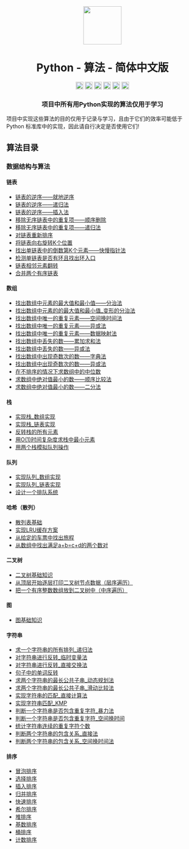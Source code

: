 <div align="center">
<!-- Title: -->
  <a href="https://github.com/TheAlgorithm-SimpleChinese/">
    <img src="https://my-git-hub-1302050737.cos.ap-beijing.myqcloud.com/Profile/plane-1828996.svg" height="100">
  </a>
    <h1><a">Python - 算法</a> - 简体中文版</h1>
<!-- Labels: -->
  <!-- First row: -->
  <a>
    <img src="https://img.shields.io/github/license/hopetree/izone" height="20" alt="Github Ready-to-Code">
  </a>
  <a>
    <img src="https://img.shields.io/pypi/pyversions/Django" height="20" alt="Contributions Welcome">
  </a>
  <a>
    <img src="https://my-git-hub-1302050737.cos.ap-beijing.myqcloud.com/Profile/donate.svg" height="20" alt="Donate">
  </a>
  <img src="https://img.shields.io/github/repo-size/TheAlgorithms/Python.svg?label=Repo%20size&style=flat-square" height="20">
  <a>
    <img src="https://img.shields.io/github/workflow/status/hopetree/izone/Docker%20Image%20CI?logo=github" height="20" alt="Discord chat">
  </a>
  <a>
    <img src="https://img.shields.io/badge/Chat-Gitter-ff69b4.svg?label=Chat&logo=gitter&style=flat-square" height="20" alt="Gitter chat">
  </a>
  <!-- Second row: -->
  <br>
<!-- Short description: -->
  <h3>项目中所有用Python实现的算法仅用于学习</h3>
</div>

项目中实现这些算法的目的仅用于记录与学习，且由于它们的效率可能低于 Python 标准库中的实现，因此请自行决定是否使用它们!

## 算法目录

### 数据结构与算法

#### 链表

* [链表的逆序——就地逆序](https://github.com/TheAlgorithm-SimpleChinese/Python/blob/main/数据结构与算法/链表/链表的逆序_就地逆序.py)
* [链表的逆序——递归法](https://github.com/TheAlgorithm-SimpleChinese/Python/blob/main/数据结构与算法/链表/链表的逆序_递归法.py)
* [链表的逆序——插入法](https://github.com/TheAlgorithm-SimpleChinese/Python/blob/main/数据结构与算法/链表/链表的逆序_插入法.py)
* [移除无序链表中的重复项——顺序删除](https://github.com/TheAlgorithm-SimpleChinese/Python/blob/main/数据结构与算法/链表/移除无序链表中的重复项_顺序删除.py)
* [移除无序链表中的重复项——递归法](https://github.com/TheAlgorithm-SimpleChinese/Python/blob/main/数据结构与算法/链表/移除无序链表中的重复项_递归法.py)
* [对链表重新排序](https://github.com/TheAlgorithm-SimpleChinese/Python/blob/main/数据结构与算法/链表/对链表重新排序.py)
* [将链表向右旋转K个位置](https://github.com/TheAlgorithm-SimpleChinese/Python/blob/main/数据结构与算法/链表/将链表向右旋转K个位置.py)
* [找出单链表中的倒数第K个元素——快慢指针法](https://github.com/TheAlgorithm-SimpleChinese/Python/blob/main/数据结构与算法/链表/找出单链表中的倒数第K个元素_快慢指针法.py)
* [检测单链表是否有环且找出环入口](https://github.com/TheAlgorithm-SimpleChinese/Python/blob/main/数据结构与算法/链表/检测单链表是否有环且找出环入口.py)
* [链表相邻元素翻转](https://github.com/TheAlgorithm-SimpleChinese/Python/blob/main/数据结构与算法/链表/链表相邻元素翻转.py)
* [合并两个有序链表](https://github.com/TheAlgorithm-SimpleChinese/Python/blob/main/数据结构与算法/链表/合并两个有序链表.py)

#### 数组

* [找出数组中元素的最大值和最小值——分治法](https://github.com/TheAlgorithm-SimpleChinese/Python/blob/main/数据结构与算法/数组/找出数组中元素的最大值和最小值_分治法.py)
* [找出数组中元素的的最大值和最小值_变形的分治法](https://github.com/TheAlgorithm-SimpleChinese/Python/blob/main/数据结构与算法/数组/找出数组中元素的的最大值和最小值_变形的分治法.py)
* [找出数组中唯一的重复元素——空间换时间法](https://github.com/TheAlgorithm-SimpleChinese/Python/blob/main/数据结构与算法/数组/找出数组中唯一的重复元素_空间换时间法.py)
* [找出数组中唯一的重复元素——异或法](https://github.com/TheAlgorithm-SimpleChinese/Python/blob/main/数据结构与算法/数组/找出数组中唯一的重复元素_异或法.py)
* [找出数组中唯一的重复元素——数据映射法](https://github.com/TheAlgorithm-SimpleChinese/Python/blob/main/数据结构与算法/数组/找出数组中唯一的重复元素_数据映射法.py)
* [找出数组中丢失的数——累加求和法](https://github.com/TheAlgorithm-SimpleChinese/Python/blob/main/数据结构与算法/数组/找出数组中丢失的数_累加求和法.py)
* [找出数组中丢失的数——异或法](https://github.com/TheAlgorithm-SimpleChinese/Python/blob/main/数据结构与算法/数组/找出数组中丢失的数_异或法.py)
* [找出数组中出现奇数次的数——字典法](https://github.com/TheAlgorithm-SimpleChinese/Python/blob/main/数据结构与算法/数组/找出数组中出现奇数次的数_字典法.py)
* [找出数组中出现奇数次的数——异或法](https://github.com/TheAlgorithm-SimpleChinese/Python/blob/main/数据结构与算法/数组/找出数组中出现奇数次的数_异或法.py)
* [在不排序的情况下求数组中的中位数](https://github.com/TheAlgorithm-SimpleChinese/Python/blob/main/数据结构与算法/数组/在不排序的情况下求数组中的中位数.py)
* [求数组中绝对值最小的数——顺序比较法](https://github.com/TheAlgorithm-SimpleChinese/Python/blob/main/数据结构与算法/数组/求数组中绝对值最小的数_顺序比较法.py)
* [求数组中绝对值最小的数——二分法](https://github.com/TheAlgorithm-SimpleChinese/Python/blob/main/数据结构与算法/数组/求数组中绝对值最小的数_二分法.py)

#### 栈

* [实现栈_数组实现](https://github.com/TheAlgorithm-SimpleChinese/Python/blob/main/数据结构与算法/栈/实现栈_数组实现.py)
* [实现栈_链表实现](https://github.com/TheAlgorithm-SimpleChinese/Python/blob/main/数据结构与算法/栈/实现栈_链表实现.py)
* [反转栈的所有元素](https://github.com/TheAlgorithm-SimpleChinese/Python/blob/main/数据结构与算法/栈/反转栈的所有元素.py)
* [用O(1)时间复杂度求栈中最小元素](https://github.com/TheAlgorithm-SimpleChinese/Python/blob/main/数据结构与算法/栈/用O(1)时间复杂度求栈中最小元素.py)
* [用两个栈模拟队列操作](https://github.com/TheAlgorithm-SimpleChinese/Python/blob/main/数据结构与算法/栈/用两个栈模拟队列操作.py)

#### 队列

* [实现队列_数组实现](https://github.com/TheAlgorithm-SimpleChinese/Python/blob/main/数据结构与算法/队列/实现队列_数组实现.py)
* [实现队列_链表实现](https://github.com/TheAlgorithm-SimpleChinese/Python/blob/main/数据结构与算法/队列/实现队列_链表实现.py)
* [设计一个排队系统](https://github.com/TheAlgorithm-SimpleChinese/Python/blob/main/数据结构与算法/队列/设计一个排队系统.py)

#### 哈希（散列）

* [散列表基础](https://github.com/TheAlgorithm-SimpleChinese/Python/blob/main/数据结构与算法/哈希(散列)/散列表基础.py)
* [实现LRU缓存方案](https://github.com/TheAlgorithm-SimpleChinese/Python/blob/main/数据结构与算法/哈希(散列)/实现LRU缓存方案.py)
* [从给定的车票中找出旅程](https://github.com/TheAlgorithm-SimpleChinese/Python/blob/main/数据结构与算法/哈希(散列)/从给定的车票中找出旅程.py)
* [从数组中找出满足a+b=c+d的两个数对](https://github.com/TheAlgorithm-SimpleChinese/Python/blob/main/数据结构与算法/哈希(散列)/从数组中找出满足a%2Bb%3Dc%2Bd的两个数对.py)

#### 二叉树

* [二叉树基础知识](https://github.com/TheAlgorithm-SimpleChinese/Python/blob/main/数据结构与算法/二叉树/二叉树基础知识.py)
* [从顶层开始逐层打印二叉树节点数据（层序遍历）](https://github.com/TheAlgorithm-SimpleChinese/Python/blob/main/数据结构与算法/二叉树/从顶层开始逐层打印二叉树节点数据（层序遍历）.py)
* [把一个有序整数数组放到二叉树中（中序遍历）](https://github.com/TheAlgorithm-SimpleChinese/Python/blob/main/数据结构与算法/二叉树/把一个有序整数数组放到二叉树中（中序遍历）.py)

#### 图

* [图基础知识](https://github.com/TheAlgorithm-SimpleChinese/Python/blob/main/数据结构与算法/图/图基础知识.py)

#### 字符串

* [求一个字符串的所有排列_递归法](https://github.com/TheAlgorithm-SimpleChinese/Python/blob/main/数据结构与算法/字符串/求一个字符串的所有排列_递归法.py)
* [对字符串进行反转_临时变量法](https://github.com/TheAlgorithm-SimpleChinese/Python/blob/main/数据结构与算法/字符串/对字符串进行反转_临时变量法.py)
* [对字符串进行反转_直接交换法](https://github.com/TheAlgorithm-SimpleChinese/Python/blob/main/数据结构与算法/字符串/对字符串进行反转_直接交换法.py)
* [句子中的单词反转](https://github.com/TheAlgorithm-SimpleChinese/Python/blob/main/数据结构与算法/字符串/句子中的单词反转.py)
* [求两个字符串的最长公共子串_动态规划法](https://github.com/TheAlgorithm-SimpleChinese/Python/blob/main/数据结构与算法/字符串/求两个字符串的最长公共子串_动态规划法.py)
* [求两个字符串的最长公共子串_滑动比较法](https://github.com/TheAlgorithm-SimpleChinese/Python/blob/main/数据结构与算法/字符串/求两个字符串的最长公共子串_滑动比较法.py)
* [实现字符串的匹配_直接计算法](https://github.com/TheAlgorithm-SimpleChinese/Python/blob/main/数据结构与算法/字符串/实现字符串的匹配_直接计算法.py)
* [实现字符串匹配_KMP](https://github.com/TheAlgorithm-SimpleChinese/Python/blob/main/数据结构与算法/字符串/实现字符串匹配_KMP.py)
* [判断一个字符串是否包含重复字符_暴力法](https://github.com/TheAlgorithm-SimpleChinese/Python/blob/main/数据结构与算法/字符串/判断一个字符串是否包含重复字符_暴力法.py)
* [判断一个字符串是否包含重复字符_空间换时间](https://github.com/TheAlgorithm-SimpleChinese/Python/blob/main/数据结构与算法/字符串/判断一个字符串是否包含重复字符_空间换时间.py)
* [统计字符串连续的重复字符个数](https://github.com/TheAlgorithm-SimpleChinese/Python/blob/main/数据结构与算法/字符串/统计字符串连续的重复字符个数.py)
* [判断两个字符串的包含关系_直接法](https://github.com/TheAlgorithm-SimpleChinese/Python/blob/main/数据结构与算法/字符串/判断两个字符串的包含关系_直接法.py)
* [判断两个字符串的包含关系_空间换时间法](https://github.com/TheAlgorithm-SimpleChinese/Python/blob/main/数据结构与算法/字符串/判断两个字符串的包含关系_空间换时间法.py)

#### 排序

* [冒泡排序](https://github.com/TheAlgorithm-SimpleChinese/Python/blob/main/数据结构与算法/排序/冒泡排序.py)
* [选择排序](https://github.com/TheAlgorithm-SimpleChinese/Python/blob/main/数据结构与算法/排序/选择排序.py)
* [插入排序](https://github.com/TheAlgorithm-SimpleChinese/Python/blob/main/数据结构与算法/排序/插入排序.py)
* [归并排序](https://github.com/TheAlgorithm-SimpleChinese/Python/blob/main/数据结构与算法/排序/归并排序.py)
* [快速排序](https://github.com/TheAlgorithm-SimpleChinese/Python/blob/main/数据结构与算法/排序/快速排序.py)
* [希尔排序](https://github.com/TheAlgorithm-SimpleChinese/Python/blob/main/数据结构与算法/排序/希尔排序.py)
* [堆排序](https://github.com/TheAlgorithm-SimpleChinese/Python/blob/main/数据结构与算法/排序/堆排序.py)
* [基数排序](https://github.com/TheAlgorithm-SimpleChinese/Python/blob/main/数据结构与算法/排序/基数排序.py)
* [桶排序](https://github.com/TheAlgorithm-SimpleChinese/Python/blob/main/数据结构与算法/排序/桶排序.py)
* [计数排序](https://github.com/TheAlgorithm-SimpleChinese/Python/blob/main/数据结构与算法/排序/计数排序.py)





